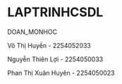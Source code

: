 # LAPTRINHCSDL
DOAN_MONHOC

Võ Thị Huyền - 2254052033

Nguyễn Thiên Lợi - 2254050033

Phan Thị Xuân Huyên - 2254050023
